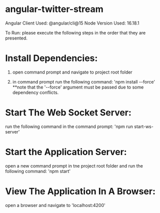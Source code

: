 # angular-twitter-stream

Angular Client Used: @angular/cli@15
Node Version Used: 16.18.1

To Run: please execute the following steps in the order that they are presented.

# Install Dependencies:

  1) open command prompt and navigate to project root folder

  2) in command prompt run the following command: 'npm install --force'
     **note that the '--force' argument must be passed due to some dependency conflicts.


# Start The Web Socket Server:

  run the following command in the command prompt:
   'npm run start-ws-server'

# Start the Application Server:

  open a new command prompt in tne project root folder and run the following command:
   'npm start'


# View The Application In A Browser:

  open a browser and navigate to 'localhost:4200'

